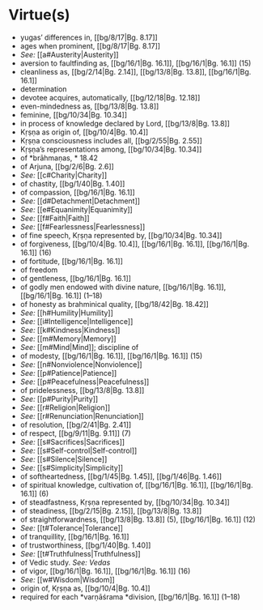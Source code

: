 # Virtue(s)

* yugas’ differences in, [[bg/8/17|Bg. 8.17]]
* ages when prominent, [[bg/8/17|Bg. 8.17]]
* *See:* [[a#Austerity|Austerity]] 
* aversion to faultfinding as, [[bg/16/1|Bg. 16.1]], [[bg/16/1|Bg. 16.1]] (15)
* cleanliness as, [[bg/2/14|Bg. 2.14]], [[bg/13/8|Bg. 13.8]], [[bg/16/1|Bg. 16.1]]
* determination 
* devotee acquires, automatically, [[bg/12/18|Bg. 12.18]]
* even-mindedness as, [[bg/13/8|Bg. 13.8]]
* feminine, [[bg/10/34|Bg. 10.34]]
* in process of knowledge declared by Lord, [[bg/13/8|Bg. 13.8]]
* Kṛṣṇa as origin of, [[bg/10/4|Bg. 10.4]]
* Kṛṣṇa consciousness includes all, [[bg/2/55|Bg. 2.55]]
* Kṛṣṇa’s representations among, [[bg/10/34|Bg. 10.34]]
* of *brāhmaṇas, * 18.42
* of Arjuna, [[bg/2/6|Bg. 2.6]]
* *See:* [[c#Charity|Charity]] 
* of chastity, [[bg/1/40|Bg. 1.40]]
* of compassion, [[bg/16/1|Bg. 16.1]]
* *See:* [[d#Detachment|Detachment]] 
* *See:* [[e#Equanimity|Equanimity]] 
* *See:* [[f#Faith|Faith]] 
* *See:* [[f#Fearlessness|Fearlessness]] 
* of fine speech, Kṛṣṇa represented by, [[bg/10/34|Bg. 10.34]]
* of forgiveness, [[bg/10/4|Bg. 10.4]], [[bg/16/1|Bg. 16.1]], [[bg/16/1|Bg. 16.1]] (16)
* of fortitude, [[bg/16/1|Bg. 16.1]]
* of freedom 
* of gentleness, [[bg/16/1|Bg. 16.1]]
* of godly men endowed with divine nature, [[bg/16/1|Bg. 16.1]], [[bg/16/1|Bg. 16.1]] (1–18)
* of honesty as brahminical quality, [[bg/18/42|Bg. 18.42]]
* *See:* [[h#Humility|Humility]] 
* *See:* [[i#Intelligence|Intelligence]] 
* *See:* [[k#Kindness|Kindness]] 
* *See:* [[m#Memory|Memory]] 
* *See:* [[m#Mind|Mind]]; discipline of 
* of modesty, [[bg/16/1|Bg. 16.1]], [[bg/16/1|Bg. 16.1]] (15)
* *See:* [[n#Nonviolence|Nonviolence]] 
* *See:* [[p#Patience|Patience]] 
* *See:* [[p#Peacefulness|Peacefulness]] 
* of pridelessness, [[bg/13/8|Bg. 13.8]]
* *See:* [[p#Purity|Purity]] 
* *See:* [[r#Religion|Religion]] 
* *See:* [[r#Renunciation|Renunciation]] 
* of resolution, [[bg/2/41|Bg. 2.41]]
* of respect, [[bg/9/11|Bg. 9.11]] (7)
* *See:* [[s#Sacrifices|Sacrifices]] 
* *See:* [[s#Self-control|Self-control]] 
* *See:* [[s#Silence|Silence]] 
* *See:* [[s#Simplicity|Simplicity]] 
* of softheartedness, [[bg/1/45|Bg. 1.45]], [[bg/1/46|Bg. 1.46]]
* of spiritual knowledge, cultivation of, [[bg/16/1|Bg. 16.1]], [[bg/16/1|Bg. 16.1]] (6)
* of steadfastness, Kṛṣṇa represented by, [[bg/10/34|Bg. 10.34]]
* of steadiness, [[bg/2/15|Bg. 2.15]], [[bg/13/8|Bg. 13.8]]
* of straightforwardness, [[bg/13/8|Bg. 13.8]] (5), [[bg/16/1|Bg. 16.1]] (12)
* *See:* [[t#Tolerance|Tolerance]] 
* of tranquillity, [[bg/16/1|Bg. 16.1]]
* of trustworthiness, [[bg/1/40|Bg. 1.40]]
* *See:* [[t#Truthfulness|Truthfulness]] 
* of Vedic study. *See: Vedas* 
* of vigor, [[bg/16/1|Bg. 16.1]], [[bg/16/1|Bg. 16.1]] (16)
* *See:* [[w#Wisdom|Wisdom]] 
* origin of, Kṛṣṇa as, [[bg/10/4|Bg. 10.4]]
* required for each *varṇāśrama *division, [[bg/16/1|Bg. 16.1]] (1–18)

